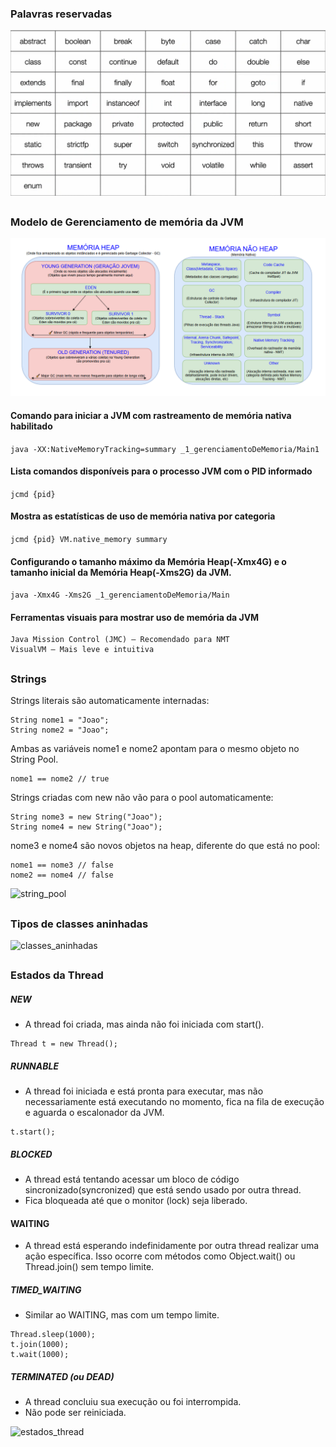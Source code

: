 
### Palavras reservadas

![palavras_reservadas](https://github.com/igor-lourenco/java-17/blob/main/images/palavras_reservadas.png)

##
### Modelo de Gerenciamento de memória da JVM

![gerenciamento_memoria_jvm](https://github.com/igor-lourenco/java-17/blob/main/images/Gerenciameno_de_memoria_java.png)

#### Comando para iniciar a JVM com rastreamento de memória nativa habilitado
```java -XX:NativeMemoryTracking=summary _1_gerenciamentoDeMemoria/Main1```

#### Lista comandos disponíveis para o processo JVM com o PID informado
```jcmd {pid}```

#### Mostra as estatísticas de uso de memória nativa por categoria 
```jcmd {pid} VM.native_memory summary```

#### Configurando o tamanho máximo da Memória Heap(-Xmx4G) e o tamanho inicial da Memória Heap(-Xms2G) da JVM. 
```java -Xmx4G -Xms2G _1_gerenciamentoDeMemoria/Main```

#### Ferramentas visuais para mostrar uso de memória da JVM
```
Java Mission Control (JMC) — Recomendado para NMT
VisualVM — Mais leve e intuitiva
```
##
### Strings

Strings literais são automaticamente internadas:
```
String nome1 = "Joao";
String nome2 = "Joao";
```

Ambas as variáveis nome1 e nome2 apontam para o mesmo objeto no String Pool.
```
nome1 == nome2 // true
```

Strings criadas com new não vão para o pool automaticamente:
```
String nome3 = new String("Joao");
String nome4 = new String("Joao");
```

nome3 e nome4 são novos objetos na heap, diferente do que está no pool:
```
nome1 == nome3 // false
nome2 == nome4 // false
```
![string_pool](https://github.com/igor-lourenco/java-17/blob/main/src/com/java17/_12_trabalhandoComStrings/Pool_de_strings.png)

##
### Tipos de classes aninhadas

![classes_aninhadas](https://github.com/igor-lourenco/java-17/blob/main/src/com/java17/_16_classesAninhadas/Tipos_classes_aninhadas.png)

##
### Estados da Thread

##### NEW

- A thread foi criada, mas ainda não foi iniciada com start().
```
Thread t = new Thread();
```

##### RUNNABLE

- A thread foi iniciada e está pronta para executar, mas não necessariamente está executando no momento, fica na fila de execução e aguarda o escalonador da JVM.
```
t.start();
```

##### BLOCKED

- A thread está tentando acessar um bloco de código sincronizado(syncronized) que está sendo usado por outra thread.
- Fica bloqueada até que o monitor (lock) seja liberado.


#### WAITING

- A thread está esperando indefinidamente por outra thread realizar uma ação específica. Isso ocorre com métodos como Object.wait() ou Thread.join() sem tempo limite.


##### TIMED_WAITING

- Similar ao WAITING, mas com um tempo limite.
```
Thread.sleep(1000);
t.join(1000);
t.wait(1000);
```

##### TERMINATED (ou DEAD)

- A thread concluiu sua execução ou foi interrompida.
- Não pode ser reiniciada.

![estados_thread](https://github.com/igor-lourenco/java-17/blob/main/src/com/java17/_24_threads/_2_estadosDaThread/Estados_da_Thread.png)
